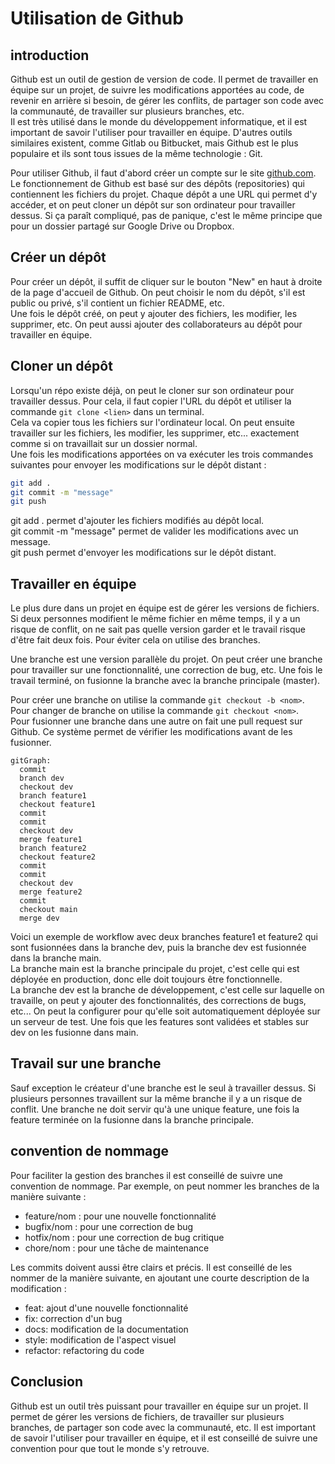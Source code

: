 # Utilisation de Github

## introduction

Github est un outil de gestion de version de code. Il permet de travailler en équipe sur un projet, de suivre les modifications apportées au code, de revenir en arrière si besoin, de gérer les conflits, de partager son code avec la communauté, de travailler sur plusieurs branches, etc.  
Il est très utilisé dans le monde du développement informatique, et il est important de savoir l'utiliser pour travailler en équipe. D'autres outils similaires existent, comme Gitlab ou Bitbucket, mais Github est le plus populaire et ils sont tous issues de la même technologie : Git.

Pour utiliser Github, il faut d'abord créer un compte sur le site [github.com](https://github.com). Le fonctionnement de Github est basé sur des dépôts (repositories) qui contiennent les fichiers du projet. Chaque dépôt a une URL qui permet d'y accéder, et on peut cloner un dépôt sur son ordinateur pour travailler dessus. Si ça paraît compliqué, pas de panique, c'est le même principe que pour un dossier partagé sur Google Drive ou Dropbox.

## Créer un dépôt

Pour créer un dépôt, il suffit de cliquer sur le bouton "New" en haut à droite de la page d'accueil de Github. On peut choisir le nom du dépôt, s'il est public ou privé, s'il contient un fichier README, etc.  
Une fois le dépôt créé, on peut y ajouter des fichiers, les modifier, les supprimer, etc. On peut aussi ajouter des collaborateurs au dépôt pour travailler en équipe.

## Cloner un dépôt

Lorsqu'un répo existe déjà, on peut le cloner sur son ordinateur pour travailler dessus. Pour cela, il faut copier l'URL du dépôt et utiliser la commande `git clone <lien>` dans un terminal.  
Cela va copier tous les fichiers sur l'ordinateur local. On peut ensuite travailler sur les fichiers, les modifier, les supprimer, etc... exactement comme si on travaillait sur un dossier normal.  
Une fois les modifications apportées on va exécuter les trois commandes suivantes pour envoyer les modifications sur le dépôt distant :

```bash
git add .
git commit -m "message"
git push
```
git add . permet d'ajouter les fichiers modifiés au dépôt local.  
git commit -m "message" permet de valider les modifications avec un message.  
git push permet d'envoyer les modifications sur le dépôt distant.

## Travailler en équipe

Le plus dure dans un projet en équipe est de gérer les versions de fichiers. Si deux personnes modifient le même fichier en même temps, il y a un risque de conflit, on ne sait pas quelle version garder et le travail risque d'être fait deux fois. Pour éviter cela on utilise des branches.

Une branche est une version parallèle du projet. On peut créer une branche pour travailler sur une fonctionnalité, une correction de bug, etc. Une fois le travail terminé, on fusionne la branche avec la branche principale (master).

Pour créer une branche on utilise la commande `git checkout -b <nom>`.  
Pour changer de branche on utilise la commande `git checkout <nom>`.  
Pour fusionner une branche dans une autre on fait une pull request sur Github. Ce système permet de vérifier les modifications avant de les fusionner.

```mermaid
gitGraph:
  commit
  branch dev
  checkout dev
  branch feature1
  checkout feature1
  commit
  commit
  checkout dev
  merge feature1
  branch feature2
  checkout feature2
  commit
  commit
  checkout dev
  merge feature2
  commit
  checkout main
  merge dev
```

Voici un exemple de workflow avec deux branches feature1 et feature2 qui sont fusionnées dans la branche dev, puis la branche dev est fusionnée dans la branche main.  
La branche main est la branche principale du projet, c'est celle qui est déployée en production, donc elle doit toujours être fonctionnelle.  
La branche dev est la branche de développement, c'est celle sur laquelle on travaille, on peut y ajouter des fonctionnalités, des corrections de bugs, etc... On peut la configurer pour qu'elle soit automatiquement déployée sur un serveur de test. Une fois que les features sont validées et stables sur dev on les fusionne dans main.

## Travail sur une branche

Sauf exception le créateur d'une branche est le seul à travailler dessus. Si plusieurs personnes travaillent sur la même branche il y a un risque de conflit. Une branche ne doit servir qu'à une unique feature, une fois la feature terminée on la fusionne dans la branche principale.

## convention de nommage

Pour faciliter la gestion des branches il est conseillé de suivre une convention de nommage. Par exemple, on peut nommer les branches de la manière suivante :
- feature/nom : pour une nouvelle fonctionnalité
- bugfix/nom : pour une correction de bug
- hotfix/nom : pour une correction de bug critique
- chore/nom : pour une tâche de maintenance

Les commits doivent aussi être clairs et précis. Il est conseillé de les nommer de la manière suivante, en ajoutant une courte description de la modification :
- feat: ajout d'une nouvelle fonctionnalité
- fix: correction d'un bug
- docs: modification de la documentation
- style: modification de l'aspect visuel
- refactor: refactoring du code

## Conclusion

Github est un outil très puissant pour travailler en équipe sur un projet. Il permet de gérer les versions de fichiers, de travailler sur plusieurs branches, de partager son code avec la communauté, etc. Il est important de savoir l'utiliser pour travailler en équipe, et il est conseillé de suivre une convention pour que tout le monde s'y retrouve.

